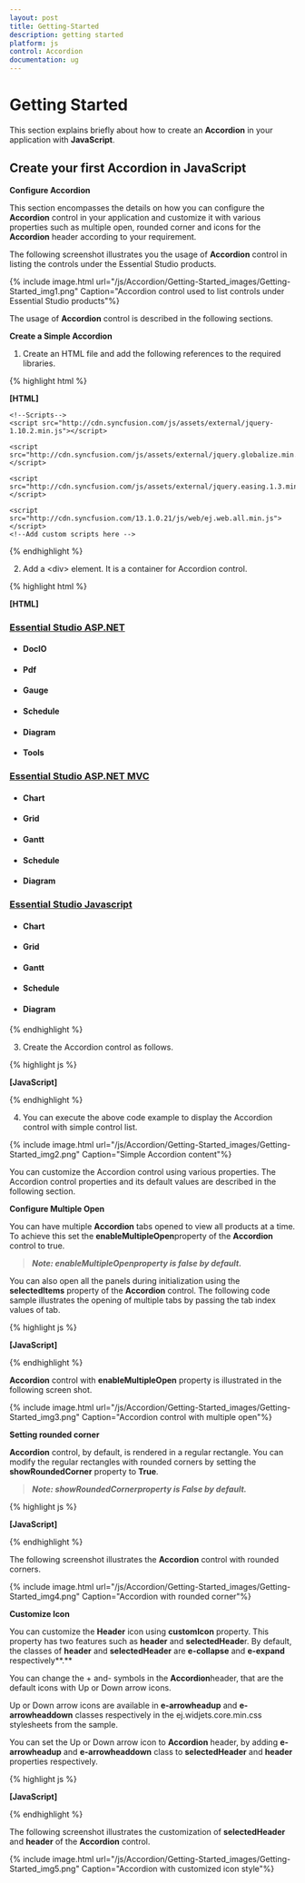 ```yaml
---
layout: post
title: Getting-Started
description: getting started
platform: js
control: Accordion 
documentation: ug
---
```


# Getting Started

This section explains briefly about how to create an **Accordion** in your application with **JavaScript**.

## Create your first Accordion in JavaScript

**Configure Accordion**

This section encompasses the details on how you can configure the **Accordion** control in your application and customize it with various properties such as multiple open, rounded corner and icons for the **Accordion** header according to your requirement.

The following screenshot illustrates you the usage of **Accordion** control in listing the controls under the Essential Studio products. 

{% include image.html url="/js/Accordion/Getting-Started_images/Getting-Started_img1.png" Caption="Accordion control used to list controls under Essential Studio products"%}

The usage of **Accordion** control is described in the following sections.

**Create a Simple Accordion**

1. Create an HTML file and add the following references to the required libraries.

{% highlight html %}

**[HTML]**
<html>
<head>
    <title>Essential Studio for JavaScript : Default Functionalities</title>
    <meta name="viewport" content="width=device-width, initial-scale=1.0" charset="utf-8" />
    <!-- Style sheet for default theme (flat azure) -->
    <link href="http://cdn.syncfusion.com/13.1.0.21/js/web/flat-azure/ej.web.all.min.css" rel="stylesheet" />

    <!--Scripts-->
    <script src="http://cdn.syncfusion.com/js/assets/external/jquery-1.10.2.min.js"></script>

    <script src="http://cdn.syncfusion.com/js/assets/external/jquery.globalize.min.js"></script>

    <script src="http://cdn.syncfusion.com/js/assets/external/jquery.easing.1.3.min.js"></script>

    <script src="http://cdn.syncfusion.com/13.1.0.21/js/web/ej.web.all.min.js"></script>
    <!--Add custom scripts here -->
</head>
<body>
    <!-- Add Accordion element here. -->
</body>
</html>


{% endhighlight %}



2. Add a &lt;div&gt; element. It is a container for Accordion control.



{% highlight html %}

**[HTML]**

<body>
<div id="accordion" style="width: 400px">
<h3>
<a href="#">Essential Studio ASP.NET</a></h3>
<div><!-- add accordion contents here to load contents under this header -->
<ul>
<li>
<h4>DocIO</h4>
</li>
<li>
<h4>Pdf  </h4>
</li>
<li>
<h4>Gauge  </h4>
</li>
<li>
<h4>Schedule  </h4>
</li>
<li>
<h4>Diagram  </h4>
</li>
<li>
<h4>Tools </h4>
</li>
</ul>

</div>
<h3>
<a href="#">Essential Studio ASP.NET MVC</a></h3>
<div><!-- add accordion contents here to load contents under this header -->
<ul>
<li>
<h4>Chart </h4>
</li>
<li>
<h4>Grid  </h4>
</li>
<li>
<h4>Gantt  </h4>
</li>
<li>
<h4>Schedule  </h4>
</li>
<li>
<h4>Diagram  </h4>
</li>
</ul>
</div>
<h3>
<a href="#">Essential Studio Javascript</a></h3>
<div><!-- add accordion contents here to load contents under this header -->
<ul>
<li>
<h4>Chart </h4>
</li>
<li>
<h4>Grid  </h4>
</li>
<li>
<h4>Gantt  </h4>
</li>
<li>
<h4>Schedule  </h4>
</li>
<li>
<h4>Diagram  </h4>
</li>
</ul>
</div>
</div>
</body>



{% endhighlight %}



3. Create the Accordion control as follows.



{% highlight js %}

**[JavaScript]**
  <script type="text/javascript">
        $(function () {
            // document ready
            // Initialize Accordion control creation.
            $("#accordion").ejAccordion();
        });
    </script>


{% endhighlight %}



4. You can execute the above code example to display the Accordion control with simple control list.



{% include image.html url="/js/Accordion/Getting-Started_images/Getting-Started_img2.png" Caption="Simple Accordion content"%}

You can customize the Accordion control using various properties. The Accordion control properties and its default values are described in the following section.

**Configure Multiple Open**

You can have multiple **Accordion** tabs opened to view all products at a time. To achieve this set the **enableMultipleOpen**property of the **Accordion** control to true.

> _**Note: enableMultipleOpenproperty is false by default.**_ 

You can also open all the panels during initialization using the **selectedItems** property of the **Accordion** control. The following code sample illustrates the opening of multiple tabs by passing the tab index values of tab.

{% highlight js %}

**[JavaScript]**
    <script type="text/javascript">
        $(function () {
            $("#accordion").ejAccordion({
                enableMultipleOpen: true, /* To set the multiple content panels  active at a time   */
                selectedItems: [0, 1, 2] /* To set the selected panels  active at a time   */
            });
        });
    </script>


{% endhighlight %}



**Accordion** control with **enableMultipleOpen** property is illustrated in the following screen shot.

{% include image.html url="/js/Accordion/Getting-Started_images/Getting-Started_img3.png" Caption="Accordion control with multiple open"%}

**Setting rounded corner**

**Accordion** control, by default, is rendered in a regular rectangle. You can modify the regular rectangles with rounded corners by setting the **showRoundedCorner** property to **True**.

> _**Note: showRoundedCornerproperty is False by default.**_



{% highlight js %}

**[JavaScript]**
    <script type="text/javascript">
        $(function () {
            $("#accordion").ejAccordion({
                enableMultipleOpen: true,
                selectedItems: [0, 1, 2],
                showRoundedCorner: true/* To set rounded corner for the accordion headers   */
            });
        });
    </script>


{% endhighlight %}

The following screenshot illustrates the **Accordion** control with rounded corners.

{% include image.html url="/js/Accordion/Getting-Started_images/Getting-Started_img4.png" Caption="Accordion with rounded corner"%}

**Customize Icon**

You can customize the **Header** icon using **customIcon** property. This property has two features such as **header** and **selectedHeade**r. By default, the classes of **header** and **selectedHeader** are **e-collapse** and **e-expand** respectively**.**

You can change the + and- symbols in the **Accordion**header, that are the default icons with Up or Down arrow icons. 

Up or Down arrow icons are available in **e-arrowheadup** and **e- arrowheaddown** classes respectively in the ej.widjets.core.min.css stylesheets from the sample. 

You can set the Up or Down arrow icon to **Accordion** header, by adding **e-arrowheadup** and **e-arrowheaddown** class to **selectedHeader** and **header** properties respectively.

{% highlight js %}

**[JavaScript]**
    <script type="text/javascript">
        $(function () {
            $("#accordion").ejAccordion({
                enableMultipleOpen: true,
                selectedItems: [0, 1, 2],
                showRoundedCorner: true,
                customIcon: {
                    header: "e-arrowheaddown", /*  To set icon for the collapsed accordion headers  */
                    selectedHeader: "e-arrowheadup"/*  To set icon for the selected accordion headers  */
                }
            });
        });
    </script>


{% endhighlight %}



The following screenshot illustrates the customization of **selectedHeader** and **header** of the **Accordion** control.

{% include image.html url="/js/Accordion/Getting-Started_images/Getting-Started_img5.png" Caption="Accordion with customized icon style"%}


